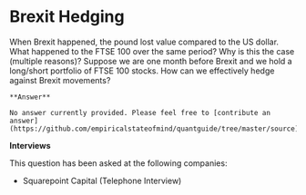 # Brexit Hedging


When Brexit happened, the pound lost value compared to the US dollar.
What happened to the FTSE 100 over the same period?
Why is this the case (multiple reasons)?
Suppose we are one month before Brexit and we hold a long/short portfolio of FTSE 100 stocks.
How can we effectively hedge against Brexit movements?

````{toggle} Click to reveal answer
**Answer**

No answer currently provided. Please feel free to [contribute an answer](https://github.com/empiricalstateofmind/quantguide/tree/master/source).

````


**Interviews**

This question has been asked at the following companies:
 
- Squarepoint Capital (Telephone Interview)




